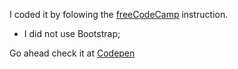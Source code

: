 I coded it by folowing the [freeCodeCamp](https://www.freecodecamp.org/learn/responsive-web-design/responsive-web-design-projects/build-a-survey-form) instruction.
 * I did not use Bootstrap;
 
Go ahead check it at [Codepen](https://codepen.io/SerenaJiang/full/GRrxmaG)


